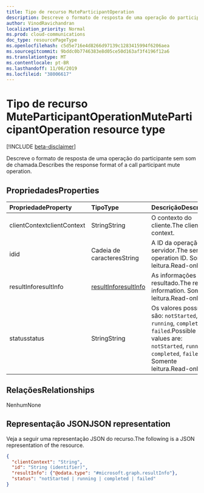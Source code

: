 ```yaml
---
title: Tipo de recurso MuteParticipantOperation
description: Descreve o formato de resposta de uma operação do participante sem som de chamada.
author: VinodRavichandran
localization_priority: Normal
ms.prod: cloud-communications
doc_type: resourcePageType
ms.openlocfilehash: c5d5e716e4d8266d97139c1283415994f6206aea
ms.sourcegitcommit: 9bddc0b7746383e8d05ce50d163af3f4196f12a6
ms.translationtype: MT
ms.contentlocale: pt-BR
ms.lasthandoff: 11/06/2019
ms.locfileid: "38006617"
---
```

# <a name="muteparticipantoperation-resource-type"></a><span data-ttu-id="51aa3-103">Tipo de recurso MuteParticipantOperation</span><span class="sxs-lookup"><span data-stu-id="51aa3-103">MuteParticipantOperation resource type</span></span>

[!INCLUDE [beta-disclaimer](../../includes/beta-disclaimer.md)]

<span data-ttu-id="51aa3-104">Descreve o formato de resposta de uma operação do participante sem som de chamada.</span><span class="sxs-lookup"><span data-stu-id="51aa3-104">Describes the response format of a call participant mute operation.</span></span>

## <a name="properties"></a><span data-ttu-id="51aa3-105">Propriedades</span><span class="sxs-lookup"><span data-stu-id="51aa3-105">Properties</span></span>

| <span data-ttu-id="51aa3-106">Propriedade</span><span class="sxs-lookup"><span data-stu-id="51aa3-106">Property</span></span>                       | <span data-ttu-id="51aa3-107">Tipo</span><span class="sxs-lookup"><span data-stu-id="51aa3-107">Type</span></span>                        | <span data-ttu-id="51aa3-108">Descrição</span><span class="sxs-lookup"><span data-stu-id="51aa3-108">Description</span></span>                                                                                                                                       |
| :----------------------------- | :---------------------------| :-------------------------------------------------------------------------------------------------------------------------------------------------|
| <span data-ttu-id="51aa3-109">clientContext</span><span class="sxs-lookup"><span data-stu-id="51aa3-109">clientContext</span></span>                  | <span data-ttu-id="51aa3-110">String</span><span class="sxs-lookup"><span data-stu-id="51aa3-110">String</span></span>                      | <span data-ttu-id="51aa3-111">O contexto do cliente.</span><span class="sxs-lookup"><span data-stu-id="51aa3-111">The client context.</span></span>                                                                                                                               |
| <span data-ttu-id="51aa3-112">id</span><span class="sxs-lookup"><span data-stu-id="51aa3-112">id</span></span>                             | <span data-ttu-id="51aa3-113">Cadeia de caracteres</span><span class="sxs-lookup"><span data-stu-id="51aa3-113">String</span></span>                      | <span data-ttu-id="51aa3-114">A ID da operação do servidor.</span><span class="sxs-lookup"><span data-stu-id="51aa3-114">The server operation ID.</span></span> <span data-ttu-id="51aa3-115">Somente leitura.</span><span class="sxs-lookup"><span data-stu-id="51aa3-115">Read-only.</span></span>                                                                                            |
| <span data-ttu-id="51aa3-116">resultInfo</span><span class="sxs-lookup"><span data-stu-id="51aa3-116">resultInfo</span></span>                     | [<span data-ttu-id="51aa3-117">resultInfo</span><span class="sxs-lookup"><span data-stu-id="51aa3-117">resultInfo</span></span>](resultinfo.md) | <span data-ttu-id="51aa3-118">As informações de resultado.</span><span class="sxs-lookup"><span data-stu-id="51aa3-118">The result information.</span></span>  <span data-ttu-id="51aa3-119">Somente leitura.</span><span class="sxs-lookup"><span data-stu-id="51aa3-119">Read-only.</span></span>                                                                                            |
| <span data-ttu-id="51aa3-120">status</span><span class="sxs-lookup"><span data-stu-id="51aa3-120">status</span></span>                         | <span data-ttu-id="51aa3-121">String</span><span class="sxs-lookup"><span data-stu-id="51aa3-121">String</span></span>                      | <span data-ttu-id="51aa3-122">Os valores possíveis são: `notStarted`, `running`, `completed`, `failed`.</span><span class="sxs-lookup"><span data-stu-id="51aa3-122">Possible values are: `notStarted`, `running`, `completed`, `failed`.</span></span> <span data-ttu-id="51aa3-123">Somente leitura.</span><span class="sxs-lookup"><span data-stu-id="51aa3-123">Read-only.</span></span>                                                 |

## <a name="relationships"></a><span data-ttu-id="51aa3-124">Relações</span><span class="sxs-lookup"><span data-stu-id="51aa3-124">Relationships</span></span>
<span data-ttu-id="51aa3-125">Nenhum</span><span class="sxs-lookup"><span data-stu-id="51aa3-125">None</span></span>

## <a name="json-representation"></a><span data-ttu-id="51aa3-126">Representação JSON</span><span class="sxs-lookup"><span data-stu-id="51aa3-126">JSON representation</span></span>

<span data-ttu-id="51aa3-127">Veja a seguir uma representação JSON do recurso.</span><span class="sxs-lookup"><span data-stu-id="51aa3-127">The following is a JSON representation of the resource.</span></span>

<!-- {
  "blockType": "resource",
  "optionalProperties": [

  ],
  "@odata.type": "microsoft.graph.muteParticipantOperation"
}-->
```json
{
  "clientContext": "String",
  "id": "String (identifier)",
  "resultInfo": {"@odata.type": "#microsoft.graph.resultInfo"},
  "status": "notStarted | running | completed | failed"
}
```

<!-- uuid: 8fcb5dbc-d5aa-4681-8e31-b001d5168d79
2015-10-25 14:57:30 UTC -->
<!-- {
  "type": "#page.annotation",
  "description": "muteParticipantOperation resource",
  "keywords": "",
  "section": "documentation",
  "tocPath": ""
}-->
